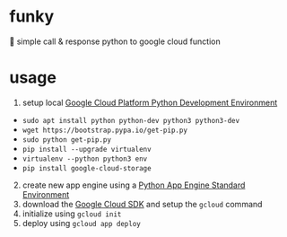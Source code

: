 # funky
🎷 simple call &amp; response python to google cloud function

# usage

1. setup local [Google Cloud Platform Python Development Environment](https://cloud.google.com/python/setup)
- `sudo apt install python python-dev python3 python3-dev`
- `wget https://bootstrap.pypa.io/get-pip.py`
- `sudo python get-pip.py`
- `pip install --upgrade virtualenv`
- `virtualenv --python python3 env`
-  `pip install google-cloud-storage`

2. create new app engine using a [Python App Engine Standard Environment](https://cloud.google.com/appengine/docs/standard/python/quickstart)
3. download the [Google Cloud SDK](https://cloud.google.com/sdk/?hl=en_US) and setup the `gcloud` command
4. initialize using `gcloud init`
5. deploy using `gcloud app deploy`
